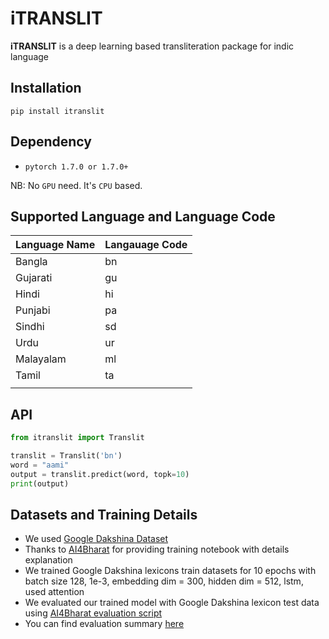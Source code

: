 # iTRANSLIT
__iTRANSLIT__ is a deep learning based transliteration package for indic language

## Installation
```pip install itranslit```

## Dependency
- `pytorch 1.7.0 or 1.7.0+`

NB: No `GPU` need. It's `CPU` based.

## Supported Language and Language Code
| __Language Name__ | __Langauage Code__ |
| --- | :-- |
| Bangla | bn |
| Gujarati| gu |
| Hindi | hi |
| Punjabi | pa |
| Sindhi | sd |
| Urdu | ur |
| Malayalam | ml |
| Tamil | ta |
|    |      |


## API

```py
from itranslit import Translit

translit = Translit('bn')
word = "aami"
output = translit.predict(word, topk=10)
print(output)

```

## Datasets and Training Details
- We used [Google Dakshina Dataset](https://github.com/google-research-datasets/dakshina)
- Thanks to [AI4Bharat](https://github.com/AI4Bharat/IndianNLP-Transliteration) for providing training notebook with details explanation
- We trained Google Dakshina lexicons train datasets for 10 epochs with batch size 128, 1e-3, embedding dim = 300, hidden dim = 512, lstm, used attention
- We evaluated our trained model with Google Dakshina lexicon test data using [AI4Bharat evaluation script](https://raw.githubusercontent.com/AI4Bharat/IndianNLP-Transliteration/jgeob-dev/tools/accuracy_reporter/accuracy_news.py)
- You can find evaluation summary [here](docs/evaluations)